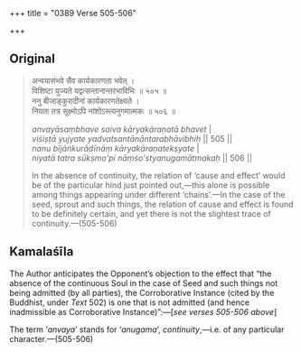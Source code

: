 +++
title = "0389 Verse 505-506"

+++
## Original 
>
> अन्वयासंभवे सैव कार्यकारणता भवेत् ।  
> विशिष्टा युज्यते यद्वत्सन्तानान्तरभाविभिः ॥ ५०५ ॥  
> ननु बीजाङ्कुरादीनां कार्यकारणतेक्ष्यते ।  
> नियता तत्र सूक्ष्मोऽपि नांशोऽस्त्यनुगमात्मकः ॥ ५०६ ॥ 
>
> *anvayāsaṃbhave saiva kāryakāraṇatā bhavet* \|  
> *viśiṣṭā yujyate yadvatsantānāntarabhāvibhiḥ* \|\| 505 \|\|  
> *nanu bījāṅkurādīnāṃ kāryakāraṇatekṣyate* \|  
> *niyatā tatra sūkṣmo'pi nāṃśo'styanugamātmakaḥ* \|\| 506 \|\| 
>
> In the absence of continuity, the relation of ‘cause and effect’ would be of the particular hind just pointed out,—this alone is possible among things appearing under different ‘chains’.—In the case of the seed, sprout and such things, the relation of cause and effect is found to be definitely certain, and yet there is not the slightest trace of continuity.—(505-506)



## Kamalaśīla

The Author anticipates the Opponent’s objection to the effect that “the absence of the continuous Soul in the case of Seed and such things not being admitted (by all parties), the Corroborative Instance (cited by the Buddhist, under *Text* 502) is one that is not admitted (and hence inadmissible as Corroborative Instance)”:—[*see verses 505-506 above*]

The term ‘*anvaya*’ stands for ‘*anugama*’, *continuity*,—i.e. of any particular character.—(505-506)


